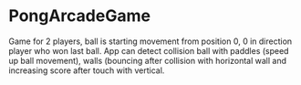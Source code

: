 # PongArcadeGame
Game for 2 players, ball is starting movement from position 0, 0 in direction player who won last ball. App can detect collision ball with paddles (speed up ball movement), walls (bouncing after collision with horizontal wall and increasing score after touch with vertical. 
